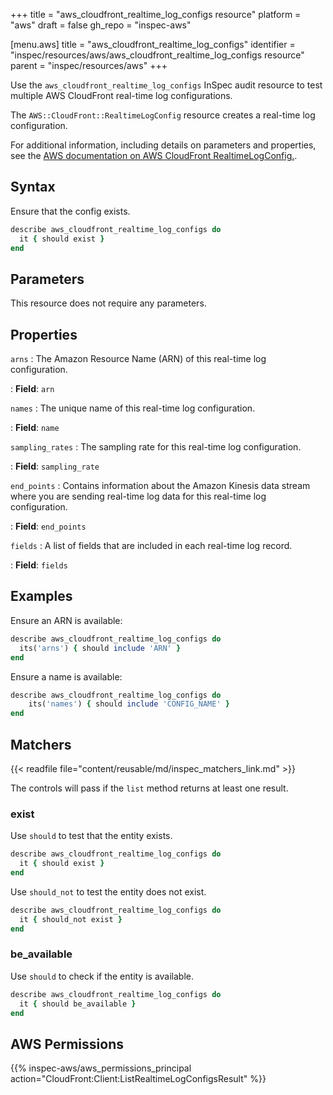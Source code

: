 +++
title = "aws_cloudfront_realtime_log_configs resource"
platform = "aws"
draft = false
gh_repo = "inspec-aws"

[menu.aws]
title = "aws_cloudfront_realtime_log_configs"
identifier = "inspec/resources/aws/aws_cloudfront_realtime_log_configs resource"
parent = "inspec/resources/aws"
+++

Use the `aws_cloudfront_realtime_log_configs` InSpec audit resource to test multiple AWS CloudFront real-time log configurations.

The `AWS::CloudFront::RealtimeLogConfig` resource creates a real-time log configuration.

For additional information, including details on parameters and properties, see the [AWS documentation on AWS CloudFront RealtimeLogConfig.](https://docs.aws.amazon.com/AWSCloudFormation/latest/UserGuide/aws-resource-cloudfront-realtimelogconfig.html).

## Syntax

Ensure that the config exists.

```ruby
describe aws_cloudfront_realtime_log_configs do
  it { should exist }
end
```

## Parameters

This resource does not require any parameters.

## Properties

`arns`
: The Amazon Resource Name (ARN) of this real-time log configuration.

: **Field**: `arn`

`names`
: The unique name of this real-time log configuration.

: **Field**: `name`

`sampling_rates`
: The sampling rate for this real-time log configuration.

: **Field**: `sampling_rate`

`end_points`
: Contains information about the Amazon Kinesis data stream where you are sending real-time log data for this real-time log configuration.

: **Field**: `end_points`

`fields`
: A list of fields that are included in each real-time log record.

: **Field**: `fields`

## Examples

Ensure an ARN is available:

```ruby
describe aws_cloudfront_realtime_log_configs do
  its('arns') { should include 'ARN' }
end
```

Ensure a name is available:

```ruby
describe aws_cloudfront_realtime_log_configs do
    its('names') { should include 'CONFIG_NAME' }
end
```

## Matchers

{{< readfile file="content/reusable/md/inspec_matchers_link.md" >}}

The controls will pass if the `list` method returns at least one result.

### exist

Use `should` to test that the entity exists.

```ruby
describe aws_cloudfront_realtime_log_configs do
  it { should exist }
end
```

Use `should_not` to test the entity does not exist.

```ruby
describe aws_cloudfront_realtime_log_configs do
  it { should_not exist }
end
```

### be_available

Use `should` to check if the entity is available.

```ruby
describe aws_cloudfront_realtime_log_configs do
  it { should be_available }
end
```

## AWS Permissions

{{% inspec-aws/aws_permissions_principal action="CloudFront:Client:ListRealtimeLogConfigsResult" %}}
